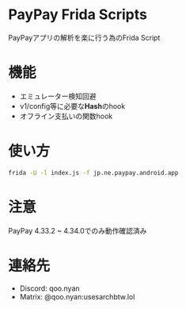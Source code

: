 # PayPay Frida Scripts

PayPayアプリの解析を楽に行う為のFrida Script

# 機能

- エミュレーター検知回避
- v1/config等に必要な**Hash**のhook
- オフライン支払いの関数hook

# 使い方

```bash
frida -U -l index.js -f jp.ne.paypay.android.app
```

# 注意

PayPay 4.33.2 ~ 4.34.0でのみ動作確認済み

# 連絡先

- Discord: qoo.nyan
- Matrix: @qoo.nyan:usesarchbtw.lol
